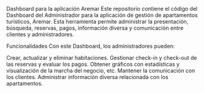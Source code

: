 Dashboard para la aplicación Aremar Este repositorio contiene el código del Dashboard del Administrador para la aplicación de gestión de apartamentos turísticos, Aremar. Esta herramienta permite administrar la presentación, búsqueda, reservas, pagos, información diversa y comunicación entre clientes y administradores.

Funcionalidades Con este Dashboard, los administradores pueden:

Crear, actualizar y eliminar habitaciones. Gestionar check-in y check-out de las reservas y evaluar los pagos. Obtener gráficos con estadísticas y visualización de la marcha del negocio, etc. Mantener la comunicación con los clientes. Administrar información diversa relacionada con los apartamentos.